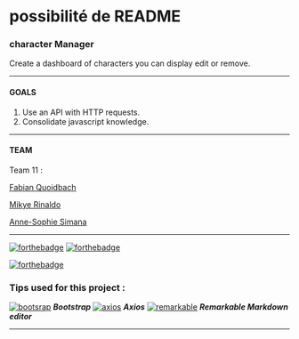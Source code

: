 # possibilité de README 

### character Manager

Create a dashboard of characters
you can display edit or remove.

***

#### GOALS

1. Use an API with HTTP requests.
2. Consolidate javascript knowledge.

***

#### TEAM

Team 11 : 

[Fabian Quoidbach](https://github.com/fabquo)

[Mikye Rinaldo](https://github.com/MikyeRinaldo)

[Anne-Sophie Simana](https://github.com/anso2410)

***

[![forthebadge](https://forthebadge.com/images/badges/uses-css.svg)](https://forthebadge.com)
[![forthebadge](https://forthebadge.com/images/badges/uses-git.svg)](https://forthebadge.com)

[![forthebadge](https://forthebadge.com/images/badges/made-with-javascript.svg)](https://forthebadge.com)

### Tips used for this project :

[![bootsrap](./assets/images/bootstrap.ico)](https://getbootstrap.com/)  ***Bootstrap*** 
[![axios](./assets/images/axios.ico)](https://stackoverflow.com/questions/41938718/how-to-download-files-using-axios) ***Axios*** 
[![remarkable](./assets/images/remarkable.ico)](https://remarkableapp.github.io/) ***Remarkable Markdown editor***

***





